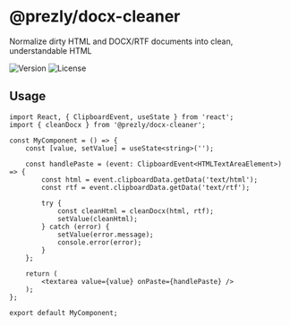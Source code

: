 # @prezly/docx-cleaner

Normalize dirty HTML and DOCX/RTF documents into clean, understandable HTML

![Version](https://img.shields.io/npm/v/@prezly/docx-cleaner)
![License](https://img.shields.io/npm/l/@prezly/docx-cleaner)

## Usage

```tsx
import React, { ClipboardEvent, useState } from 'react';
import { cleanDocx } from '@prezly/docx-cleaner';

const MyComponent = () => {
    const [value, setValue] = useState<string>('');

    const handlePaste = (event: ClipboardEvent<HTMLTextAreaElement>) => {
        const html = event.clipboardData.getData('text/html');
        const rtf = event.clipboardData.getData('text/rtf');

        try {
            const cleanHtml = cleanDocx(html, rtf);
            setValue(cleanHtml);
        } catch (error) {
            setValue(error.message);
            console.error(error);
        }
    };

    return (
        <textarea value={value} onPaste={handlePaste} />
    );
};

export default MyComponent;
```
